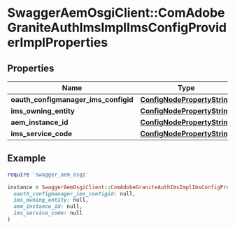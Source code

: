 # SwaggerAemOsgiClient::ComAdobeGraniteAuthImsImplImsConfigProviderImplProperties

## Properties

| Name | Type | Description | Notes |
| ---- | ---- | ----------- | ----- |
| **oauth_configmanager_ims_configid** | [**ConfigNodePropertyString**](ConfigNodePropertyString.md) |  | [optional] |
| **ims_owning_entity** | [**ConfigNodePropertyString**](ConfigNodePropertyString.md) |  | [optional] |
| **aem_instance_id** | [**ConfigNodePropertyString**](ConfigNodePropertyString.md) |  | [optional] |
| **ims_service_code** | [**ConfigNodePropertyString**](ConfigNodePropertyString.md) |  | [optional] |

## Example

```ruby
require 'swagger_aem_osgi'

instance = SwaggerAemOsgiClient::ComAdobeGraniteAuthImsImplImsConfigProviderImplProperties.new(
  oauth_configmanager_ims_configid: null,
  ims_owning_entity: null,
  aem_instance_id: null,
  ims_service_code: null
)
```

